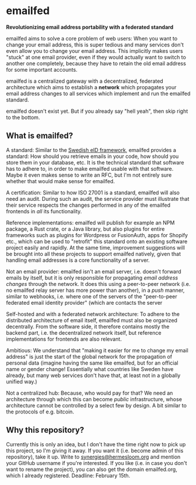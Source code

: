 # emailfed

**Revolutionizing email address portability with a federated standard**

emailfed aims to solve a core problem of web users: When you want to change your email address, this is super tedious and many services don't even allow you to change your email address. This implicitly makes users "stuck" at one email provider, even if they would actually want to switch to another one completely, because they have to retain the old email address for some important accounts.

emailfed is a centralized gateway with a decentralized, federated architecture which aims to establish a **network** which propagates your email address changes to all services which implement and run the emailfed standard.

emailfed doesn't exist yet. But if you already say "hell yeah", then skip right to the bottom.

## What is emailfed?

A standard: Similar to the [Swedish eID framework](https://docs.swedenconnect.se/technical-framework/latest/00_-_Swedish_eID_Framework_-_Introduction.html), emailfed provides a standard: How should you retrieve emails in your code, how should you store them in your database, etc. It is the technical standard that software has to adhere to, in order to make emailfed usable with that software. Maybe it even makes sense to write an RFC, but I'm not entirely sure whether that would make sense for emailfed.

A certification: Similar to how ISO 27001 is a standard, emailfed will also need an audit. During such an audit, the service provider must illustrate that their service respects the changes performed in any of the emailfed frontends in *all* its functionality.

Reference implementations: emailfed will publish for example an NPM package, a Rust crate, or a Java library, but also plugins for entire frameworks such as plugins for Wordpress or FusionAuth, apps for Shopify etc., which can be used to "retrofit" this standard onto an existing software project easily and rapidly. At the same time, improvement suggestions will be brought into all these projects to support emailfed natively, given that handling email addresses is a core functionality of a server.

Not an email provider: emailfed isn't an email server, i.e. doesn't forward emails by itself, but it is only responsible for propagating *email address changes* through the network. It does this using a peer-to-peer network (i.e. no emailfed relay server has more power than another), in a *push* manner, similar to webhooks, i.e. where one of the servers of the "peer-to-peer federated email identity provider" (which are  contacts the server

Self-hosted and with a federated network architecture: To adhere to the distributed architecture of email itself, emailfed must also be organized decentrally. From the software side, it therefore contains mostly the backend part, i.e. the decentralized network itself, but reference implementations for frontends are also relevant. 

Ambitious: We understand that "making it easier for me to change my email address" is just the start of the global network for the propagation of personal data (imagine having the same like emailfed, but for an official name or gender change! Essentially what countries like Sweden have already, but many web services don't have that, at least not in a globally unified way.)

Not a centralized hub: Because, who would pay for that? We need an architecture through which this can become *public* infrastructure, whose architecture cannot be controlled by a select few by design. A bit similar to the protocols of e.g. bitcoin.

## Why this repository?

Currently this is only an idea, but I don't have the time right now to pick up this project, so I'm giving it away. If you want it (i.e. become admin of this repository), take it up. Write to synergies@hermesloom.org and mention your GitHub username if you're interested. If you like (i.e. in case you don't want to rename the project), you can also get the domain emailfed.org, which I already registered. Deadline: February 15th.
